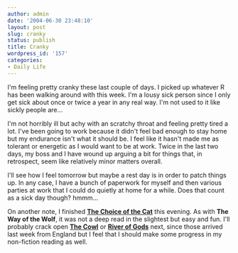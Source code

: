 ```yaml
---
author: admin
date: '2004-06-30 23:48:10'
layout: post
slug: cranky
status: publish
title: Cranky
wordpress_id: '157'
categories:
- Daily Life
---
```

I'm feeling pretty cranky these last couple of days. I picked up whatever R has been walking around with this week. I'm a lousy sick person since I only get sick about once or twice a year in any real way. I'm not used to it like sickly people are...

I'm not horribly ill but achy with an scratchy throat and feeling pretty tired a lot. I've been going to work because it didn't feel bad enough to stay home but my endurance isn't what it should be. I feel like it hasn't made me as tolerant or energetic as I would want to be at work. Twice in the last two days, my boss and I have wound up arguing a bit for things that, in retrospect, seem like relatively minor matters overall.

I'll see how I feel tomorrow but maybe a rest day is in order to patch things up. In any case, I have a bunch of paperwork for myself and then various parties at work that I could do quietly at home for a while. Does that count as a sick day though? hmmm...

On another note, I finished <strong><a href="http://www.amazon.com/exec/obidos/tg/detail/-/0451459733">The Choice of the Cat</a></strong> this evening. As with <strong>The Way of the Wolf</strong>, it was not a deep read in the slightest but easy and fun. I'll probably crack open <strong> <a href="http://www.amazon.co.uk/exec/obidos/ASIN/1405001372">The Cowl</a></strong>
or <strong><a href="http://www.amazon.co.uk/exec/obidos/ASIN/0743256700">River of Gods</a></strong> next, since those arrived last week from England but I feel that I should make some progress in my non-fiction reading as well.
